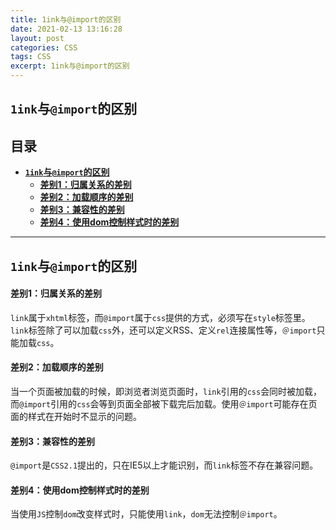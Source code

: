 ```yaml
---
title: 1ink与@import的区别
date: 2021-02-13 13:16:28
layout: post
categories: CSS
tags: CSS
excerpt: 1ink与@import的区别
---
```

## `1ink`与`@import`的区别 <span id="home">

## 目录

* **[`1ink`与`@import`的区别 ](#1)**
 	* **[差别1：归属关系的差别 ](#1.1)**
 	* **[差别2：加载顺序的差别 ](#1.2)**
	* **[差别3：兼容性的差别 ](#3.1)**
	* **[差别4：使用dom控制样式时的差别 ](#3.1)**

------

## `1ink`与`@import`的区别 <span id="1">
#### 差别1：归属关系的差别 <span id="1.1">

`link`属于`xhtml`标签，而`@import`属于`css`提供的方式，必须写在`style`标签里。`link`标签除了可以加载`css`外，还可以定义RSS、定义`rel`连接属性等，`＠import`只能加载`css`。

#### 差别2：加载顺序的差别 <span id="1.2">
当一个页面被加载的时候，即浏览者浏览页面时，`link`引用的`css`会同时被加载，而`@import`引用的`css`会等到页面全部被下载完后加载。使用`＠import`可能存在页面的样式在开始时不显示的问题。

#### 差别3：兼容性的差别 <span id="1.2">

`@import`是`CSS2.1`提出的，只在IE5以上才能识别，而`link`标签不存在兼容问题。

#### 差别4：使用dom控制样式时的差别 <span id="1.2">

当使用`JS`控制`dom`改变样式时，只能使用`link`，`dom`无法控制`＠import`。
